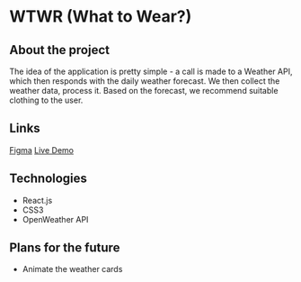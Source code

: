 # WTWR (What to Wear?)

## About the project

The idea of the application is pretty simple - a call is made to a Weather API, which then responds with the daily weather forecast. We then collect the weather data, process it. Based on the forecast, we recommend suitable clothing to the user.

## Links

[Figma](https://www.figma.com/design/F03bTb81Pw8IDPj5Y9rc5i/Sprint-10-%7C-WTWR?t=9rIMW7hE062etdTK-0)
[Live Demo](https://peluchemoreno.github.io/se_project_react/)

## Technologies

- React.js
- CSS3
- OpenWeather API

## Plans for the future

- Animate the weather cards
